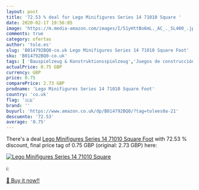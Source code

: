 ```yaml
---
layout: post
title: '72.53 % deal for Lego Minifigures Series 14 71010 Square '
date: 2020-02-17 19:56:05
image: 'https://m.media-amazon.com/images/I/51yHttBo6mL._AC_._SL400_.jpg'
comments: true
category: ofertas
author: 'tole.es'
slug: 'B014792BQ0-co.uk Lego Minifigures Series 14 71010 Square Foot'
sku: 'B014792BQ0-co.uk'
tags: [ 'Bauspielzeug & Konstruktionsspielzeug','Juegos de construcción para niños','Juguetes','Juguetes y juegos','Spielzeug','lego', ]
actualPrice: 0.75 GBP
currency: GBP
price: 0.75
comparePrice: 2.73 GBP
prodname: 'Lego Minifigures Series 14 71010 Square Foot'
country: 'co.uk'
flag: '🇬🇧'
brand: ''
buyurl: 'https://www.amazon.co.uk/dp/B014792BQ0/?tag=tolees0a-21'
descuento: '72.53'
average: '0.75'
---
```


There's a deal [Lego Minifigures Series 14 71010 Square Foot](https://www.amazon.co.uk/dp/B014792BQ0/?tag=tolees0a-21)  with  72.53 % discount, final price tag of  0.75 GBP (original: 2.73 GBP) here:

[![Lego Minifigures Series 14 71010 Square ](https://m.media-amazon.com/images/I/51yHttBo6mL._AC_._SL400_.jpg)](https://www.amazon.co.uk/dp/B014792BQ0/?tag=tolees0a-21)

ℹ️:


[🛒 Buy it now!!](https://www.amazon.co.uk/dp/B014792BQ0/?tag=tolees0a-21)
